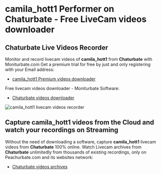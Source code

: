 # camila_hott1 Performer on Chaturbate - Free LiveCam videos downloader

## Chaturbate Live Videos Recorder

Monitor and record livecam videos of **camila_hott1** from **Chaturbate** with Moniturbate.com
Get a premium trial for free by just and only registering with your Email address:
* [camila_hott1 Premium videos downloader](https://moniturbate.com/request-demo-licence-key.html)

Free livecam videos downloader - Moniturbate Software:
* [Chaturbate videos downloader](https://moniturbate.com/moniturbate-download-software.html)

![camila_hott1 livecam videos recorder](https://peachurnet.com/templates/moniturbate-software.png)


## Capture camila_hott1 videos from the Cloud and watch your recordings on Streaming

Without the need of downloading a software, capture **camila_hott1** livecam videos from **Chaturbate** 100% online.
Watch Livecam archives from **Chaturbate** unlimitedly from thousands of existing recordings, only on Peachurbate.com and its websites network:
* [Chaturbate videos archives](https://peachurnet.com/)